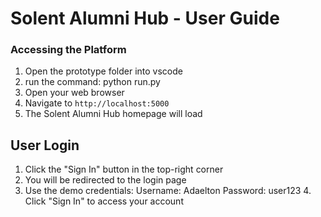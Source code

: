 # Solent Alumni Hub - User Guide

### Accessing the Platform

1. Open the prototype folder into vscode
2. run the command: python run.py
1. Open your web browser
2. Navigate to `http://localhost:5000`
3. The Solent Alumni Hub homepage will load

## User Login


1. Click the "Sign In" button in the top-right corner
2. You will be redirected to the login page
3. Use the demo credentials:
   Username: Adaelton 
   Password: user123
   4. Click "Sign In" to access your account